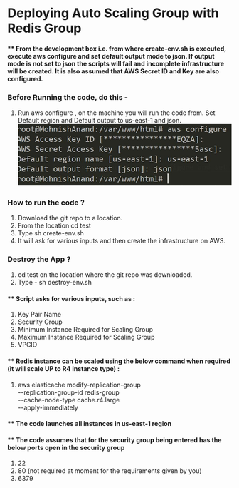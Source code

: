 # Deploying Auto Scaling Group with Redis Group

#### ** From the development box  i.e. from where create-env.sh is executed, execute aws configure and set default output mode to json. If output mode is not set to json the scripts will fail and incomplete infrastructure will be created. It is also assumed that AWS Secret ID and Key are also configured.

### Before Running the code, do this -
 1. Run aws configure , on the machine you will run the code from. Set Default region and Default output to us-east-1 and json.
 ![AWS-Configure](images/Capture-aws-configure.JPG)

### How to run the code ?
 1. Download the git repo to a location.
 2. From the location cd test
 3. Type sh create-env.sh
 4. It will ask for various inputs and then create the infrastructure on AWS.

 ### Destroy the App ?
 1. cd test on the location where the git repo was downloaded.
 2. Type - sh destroy-env.sh


 #### ** Script asks for various inputs, such as :
 1. Key Pair Name
 2. Security Group
 3. Minimum Instance Required for Scaling Group
 4. Maximum Instance Required for Scaling Group
 5. VPCID

#### ** Redis instance can be scaled using the below command when required (it will scale UP to R4 instance type) :
  1. aws elasticache modify-replication-group \
	    --replication-group-id redis-group \
	    --cache-node-type cache.r4.large \
	    --apply-immediately
#### ** The code launches all instances in us-east-1 region
#### ** The code assumes that for the security group being entered has the below ports open in the security group
  1. 22
  2. 80 (not required at moment for the requirements given by you)
  3. 6379  
